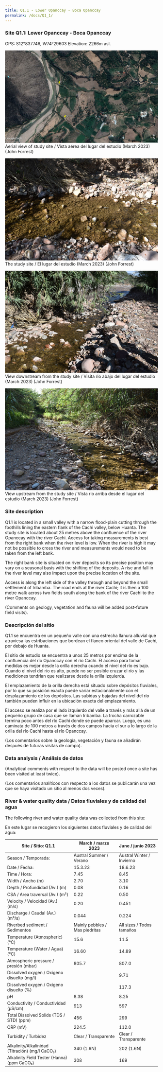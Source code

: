 ```yaml
---
title: Q1.1 - Lower Opanccay - Boca Opanccay
permalink: /docs/Q1_1/
---
```



### Site Q1.1: Lower Opanccay - Boca Opanccay

GPS: S12°837746, W74°29603
Elevation: 2266m asl.


![Q1.1](/assets/sites/Q1.1.jpg)
Aerial view of study site / Vista aérea del lugar del estudio (March 2023) (John Forrest)


![Q1.1site](/assets/sites/Q1.1site.jpg)
The study site / El lugar del estudio (March 2023) (John Forrest)


![Q1.1downstream](/assets/sites/Q1.1downstream.jpg)
View downstream from the study site / Visita rio abajo del lugar del estudio (March 2023) (John Forrest)


![Q1.1upstream](/assets/sites/Q1.1upstream.jpg)
View upstream from the study site / Vista rio arriba desde el lugar del estudio (March 2023) (John Forrest)


### Site description

Q1.1 is located in a small valley with a narrow flood-plain cutting through the foothills lining the eastern flank of the Cachi valley, below Huanta. The study site is located about 25 metres above the confluence of the river Opanccay with the river Cachi. Access for taking measurements is best from the right bank when the river level is low. When the river is high it may not be possible to cross the river and measurements would need to be taken from the left bank. 

The right bank site is situated on river deposits so its precise position may vary on a seasonal basis with the shifting of the deposits. A rise and fall in the river level may also impact upon the precise location of the site.

Access is along the left side of the valley through and beyond the small settlement of Iribamba. The road ends at the river Cachi; it is then a 100 metre walk across two fields south along the bank of the river Cachi to the river Opanccay.

(Comments on geology, vegetation and fauna will be added post-future field visits).

### Descripción del sitio

Q1.1 se encuentra en un pequeño valle con una estrecha llanura alluvial que atraviesa las estribaciones que bordean el flanco oriental del valle de Cachi, por debajo de Huanta. 

El sitio de estudio se encuentra a unos 25 metros por encima de la confluencia del río Opanccay con el río Cachi. El acceso para tomar medidas es mejor desde la orilla derecha cuando el nivel del río es bajo. Cuando el nivel del río es alto, puede no ser posible cruzar el río y las mediciones tendrían que realizarse desde la orilla izquierda. 

El emplazamiento de la orilla derecha está situado sobre depósitos fluviales, por lo que su posición exacta puede variar estacionalmente con el desplazamiento de los depósitos. Las subidas y bajadas del nivel del río también pueden influir en la ubicación exacta del emplazamiento.

El acceso se realiza por el lado izquierdo del valle a través y más allá de un pequeño grupo de casa que se llaman Iribamba. La trocha carrozable termina poco antes del río Cachi donde se puede aparcar. Luego, es una caminata de 100 metros a través de dos campos hacia el sur a lo largo de la orilla del río Cachi hasta el río Opanccay.

(Los comentarios sobre la geología, vegetación y fauna se añadirán después de futuras visitas de campo).


### Data analysis / Análisis de datos

(Analytical comments with respect to the data will be posted once a site has been visited at least twice).

(Los comentarios analíticos con respecto a los datos se publicarán una vez que se haya visitado un sitio al menos dos veces).

### River & water quality data / Datos fluviales y de calidad del agua

The following river and water quality data was collected from this site:

En este lugar se recogieron los siguientes datos fluviales y de calidad del agua:

|     Site / Sitio: Q1.1                                   |        March / marzo 2023             |      June / junio 2023           |
|----------------------------------------------------------|---------------------------------------|----------------------------------|
|     Season / Temporada:                                  |     Austral Summer / Verano           |     Austral Winter / Invierno    |
|     Date / Fecha:                                        |     15.3.23                           |     18.6.23                      |
|     Time / Hora:                                         |     7.45                              |     8.45                         |
|     Width / Ancho (m)                                    |     2.70                              |     3.10                         |
|     Depth / Profundidad (Av.) (m)                        |     0.08                              |     0.16                         |
|     CSA / Area traversal (Av.) (m²)                      |     0.22                              |     0.50                         |
|     Velocity / Velocidad  (Av.) (m/s)                    |     0.20                              |     0.451                        |
|     Discharge / Caudal (Av.) (m³/s)                      |     0.044                             |     0.224                        |
|     Riverbed sediment / Sedimentos                       |     Mainly pebbles / Mas piedritas    |     All sizes / Todos tamaños    |
|     Temperature (Atmospheric) (°C)                       |     15.6                              |     11.5                         |
|     Temperature (Water / Agua) (°C)                      |     16.60                             |     14.89                        |
|     Atmospheric pressure / presión (mbar)                |     805.7                             |     807.0                        |
|     Dissolved oxygen /   Oxigeno disuelto (mg/l)         |                                       |     9.71                         |
|     Dissolved oxygen / Oxigeno disuelto (%)              |                                       |     117.3                        |
|     pH                                                   |     8.38                              |     8.25                         |
|     Conductivity / Conductividad (µS/cm)                 |     913                               |     597                          |
|     Total Dissolved Solids (TDS / STD)  (ppm)            |     456                               |     299                          |
|     ORP (mV)                                             |     224.5                             |     112.0                        |
|     Turbidity / Turbidez                                 |     Clear / Transparente              |     Clear / Transparente         |
|     Alkalinity/Alkalinidad   (Titración) (mg/l CaCO₃)    |     340 (1.6N)                        |     202 (1.6N)                   |
|     Alkalinity Field Tester (Hanna) (ppm CaCO₃)          |     308                               |     169                          |

